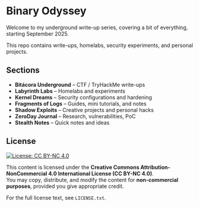 # Binary Odyssey

Welcome to my underground write-up series, covering a bit of everything, starting September 2025.

This repo contains write-ups, homelabs, security experiments, and personal projects.

## Sections

- **Bitácora Underground** – CTF / TryHackMe write-ups  
- **Labyrinth Labs** – Homelabs and experiments  
- **Kernel Dreams** – Security configurations and hardening  
- **Fragments of Logs** – Guides, mini tutorials, and notes  
- **Shadow Exploits** – Creative projects and personal hacks  
- **ZeroDay Journal** – Research, vulnerabilities, PoC  
- **Stealth Notes** – Quick notes and ideas  

## License

[![License: CC BY-NC 4.0](https://img.shields.io/badge/License-CC%20BY--NC%204.0-lightgrey.svg)](https://creativecommons.org/licenses/by-nc/4.0/)

This content is licensed under the **Creative Commons Attribution-NonCommercial 4.0 International License (CC BY-NC 4.0)**.  
You may copy, distribute, and modify the content for **non-commercial purposes**, provided you give appropriate credit.

For the full license text, see `LICENSE.txt`.

